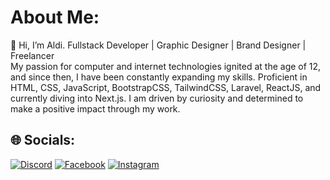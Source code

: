 # About Me:
👋 Hi, I’m Aldi. Fullstack Developer | Graphic Designer | Brand Designer | Freelancer<br> My passion for computer and internet technologies ignited at the age of 12, and since then, I have been constantly expanding my skills. Proficient in HTML, CSS, JavaScript, BootstrapCSS, TailwindCSS, Laravel, ReactJS, and currently diving into Next.js. I am driven by curiosity and determined to make a positive impact through my work.


## 🌐 Socials:
[![Discord](https://img.shields.io/badge/Discord-%237289DA.svg?logo=discord&logoColor=white)](https://discord.gg/whoareyou?#7044) [![Facebook](https://img.shields.io/badge/Facebook-%231877F2.svg?logo=Facebook&logoColor=white)](https://facebook.com/alamsyah0054) [![Instagram](https://img.shields.io/badge/Instagram-%23E4405F.svg?logo=Instagram&logoColor=white)](https://instagram.com/_alamsyah.id) 
